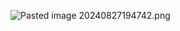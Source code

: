 ![Pasted image 20240827194742.png](https://raw.githubusercontent.com/SmallBlueWolf/smallbluewolf.github.io/blob/main/_static/2024-08-27-Test2/Pasted%20image%2020240827194742.png)